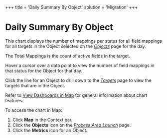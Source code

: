 +++
title = 'Daily Summary By Object'
solution = 'Migration'
+++

# Daily Summary By Object

This chart displays the number of mappings per status for all field
mappings for all targets in the Object selected on the
<span style="font-style: italic;">[Objects](../Page_Desc/Objects_map.htm)</span>
page for the day.

The Total Mappings is the count of active fields in the target.

Hover a cursor over a data point to view the number of field mappings in
that status for the Object for that day.

Click the line for an Object to drill down to the
*[Targets](../Page_Desc/Targets_H_Map.htm)* page to view the
targets that are in the Object. 

Refer to [View Dashboards in Map](View_Dashboards_in_Map.htm) for
general information about chart features.

To access the chart in Map:

1.  Click <span style="font-weight: bold;">Map</span> in the Context
    bar.
2.  Click the <span style="font-weight: bold;">Objects</span> icon on
    the *[Process Area
    Launch](../Page_Desc/Process_Area_Launch_map.htm)* page.
3.  Click the <span style="font-weight: bold;">Metrics</span> icon for
    an Object.
